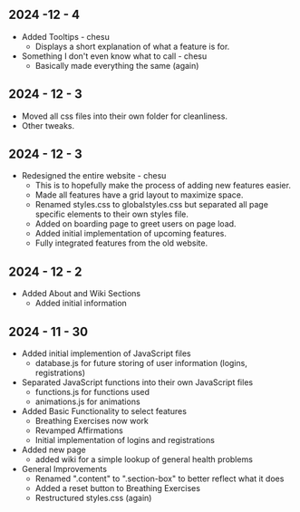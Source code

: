 ## 2024 -12 - 4
- Added Tooltips - chesu
    - Displays a short explanation of what a feature is for.
- Something I don't even know what to call - chesu
    - Basically made everything the same (again)

## 2024 - 12 - 3
- Moved all css files into their own folder for cleanliness.
- Other tweaks.

## 2024 - 12 - 3
- Redesigned the entire website - chesu
    - This is to hopefully make the process of adding new features easier.
    - Made all features have a grid layout to maximize space.
    - Renamed styles.css to globalstyles.css but separated all page specific
    elements to their own styles file.
    - Added on boarding page to greet users on page load.
    - Added initial implementation of upcoming features.
    - Fully integrated features from the old website.

## 2024 - 12 - 2
- Added About and Wiki Sections
    - Added initial information

## 2024 - 11 - 30
- Added initial implemention of JavaScript files
    - database.js for future storing of user information (logins, registrations)
- Separated JavaScript functions into their own JavaScript files
    - functions.js for functions used
    - animations.js for animations
- Added Basic Functionality to select features
    - Breathing Exercises now work
    - Revamped Affirmations
    - Initial implementation of logins and registrations
- Added new page
    - added wiki for a simple lookup of general health problems
- General Improvements
    - Renamed ".content" to ".section-box" to better reflect what it does
    - Added a reset button to Breathing Exercises
    - Restructured styles.css (again)